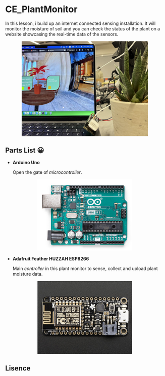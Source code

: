 # CE_PlantMonitor

In this lesson, i build up an internet connected sensing installation. It will monitor the moisture of soil and you can check the status of the plant on a website showcasing the real-time data of the sensors.

<center>
  <img src="./Links/OverallPhoto.jpg" alt="Overall Photo of Website and Plant Monitor" width="400">
</center>

## Parts List 😀
- **Arduino Uno**

    Open the gate of *microcontroller*.

<center>
  <img src="./Links/ArduinoUno.jpg" alt="Image" width="300">
</center>

- **Adafruit Feather HUZZAH ESP8266**
    
    Main _controller_ in this plant monitor to sense, collect and upload plant moisture data.
<center>
  <img src="./Links/8266.jpeg" alt="Image" width="300">
</center>

## Lisence
